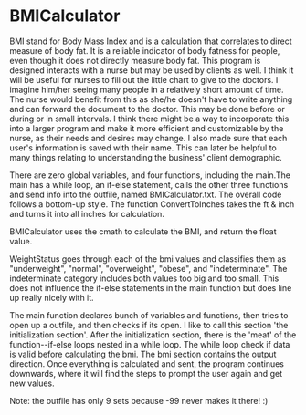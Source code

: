# BMICalculator

BMI stand for Body Mass Index and is a calculation that correlates to direct measure of body fat. It is a reliable indicator of
body fatness for people, even though it does not directly measure body fat. This program is designed interacts with a nurse but may be used by clients as well. I think it will be useful for nurses to fill out the little chart to give to the doctors. I imagine him/her seeing many people in a relatively short amount of time. The nurse would benefit from this as she/he doesn't have to write anything and can forward the document to the doctor. This may be done before or during or in small intervals. I think there might be a way to incorporate this into a larger program and make it more efficient and customizable by the nurse, as their needs and desires may change. I also made sure that each user's information is saved with their name. This can later be helpful to many things relating to understanding the business' client demographic.    

There are zero global variables, and four functions, including the main.The main has a while loop, an if-else statement, calls the other three functions and send info into the outfile, named BMICalculator.txt. The overall code follows a bottom-up style. The function ConvertToInches takes the ft & inch and turns it into all inches for calculation.

BMICalculator uses the cmath to calculate the BMI, and return the float value.

WeightStatus goes through each of the bmi values and classifies them as "underweight", "normal", "overweight", "obese", and "indeterminate". The indeterminate category includes both values too big and too small. This does not influence the if-else statements in the main function but does line up really nicely with it.

The main function declares bunch of variables and functions, then tries to open up a outfile, and then checks if its open. I like to call this section 'the initialization section'. After the initialization section, there is the 'meat' of the function--if-else loops nested in a while loop. The while loop check if data is valid before calculating the bmi. The bmi section contains the output direction. Once everything is calculated and sent, the program continues downwards, where it will find the steps to prompt the user again and get new values.

Note: the outfile has only 9 sets because -99 never makes it there! :)
